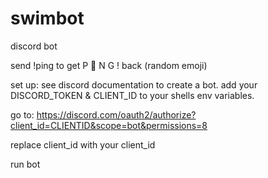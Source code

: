 # swimbot
discord bot

send !ping to get P 🥶 N G ! back
(random emoji)



set up:
see discord documentation to create a bot.
add your DISCORD_TOKEN & CLIENT_ID to your shells env variables.

go to:
https://discord.com/oauth2/authorize?client_id=CLIENTID&scope=bot&permissions=8

replace client_id with your client_id

run bot
